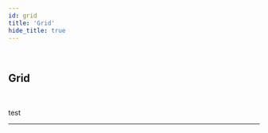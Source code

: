```yaml
---
id: grid
title: 'Grid'
hide_title: true
---
```


<br />

<div class="columnsTitle">
    <div class="column-left" style={{width: '7%'}}>
        <div class="gridComponentSVG"></div>
    </div>
    <div class="column-right" style={{width: '93%'}}>
        <h2 style={{color:'#B174E5',margin:'0'}}>Grid</h2>
    </div>
</div>



<br />

test 


---